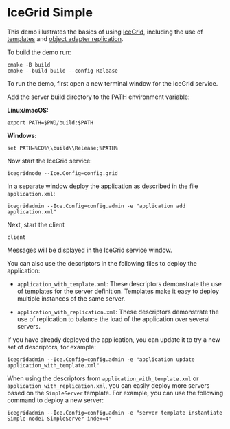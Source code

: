 # IceGrid Simple

This demo illustrates the basics of using [IceGrid][1], including the use of
[templates][2] and [object adapter replication][3].

To build the demo run:

```shell
cmake -B build
cmake --build build --config Release
```

To run the demo, first open a new terminal window for the IceGrid service.

Add the server build directory to the PATH environment variable:

**Linux/macOS:**

```shell
export PATH=$PWD/build:$PATH
```

**Windows:**

```shell
set PATH=%CD%\\build\\Release;%PATH%
```

Now start the IceGrid service:

```shell
icegridnode --Ice.Config=config.grid
```

In a separate window deploy the application as described in the file `application.xml`:

```shell
icegridadmin --Ice.Config=config.admin -e "application add application.xml"
```

Next, start the client

```shell
client
```

Messages will be displayed in the IceGrid service window.

You can also use the descriptors in the following files to deploy
the application:

- `application_with_template.xml`: These descriptors demonstrate the use
  of templates for the server definition. Templates make it easy to
  deploy multiple instances of the same server.

- `application_with_replication.xml`: These descriptors demonstrate the
  use of replication to balance the load of the application over
  several servers.

If you have already deployed the application, you can update it to try
a new set of descriptors, for example:

```shell
icegridadmin --Ice.Config=config.admin -e "application update application_with_template.xml"
```

When using the descriptors from `application_with_template.xml` or
`application_with_replication.xml`, you can easily deploy more servers
based on the `SimpleServer` template. For example, you can use the
following command to deploy a new server:

```shell
icegridadmin --Ice.Config=config.admin -e "server template instantiate Simple node1 SimpleServer index=4"
```

[1]: https://doc.zeroc.com/ice/3.7/ice-services/icegrid
[2]: https://doc.zeroc.com/ice/3.7/ice-services/icegrid/icegrid-templates
[3]: https://doc.zeroc.com/ice/3.7/ice-services/icegrid/object-adapter-replication
